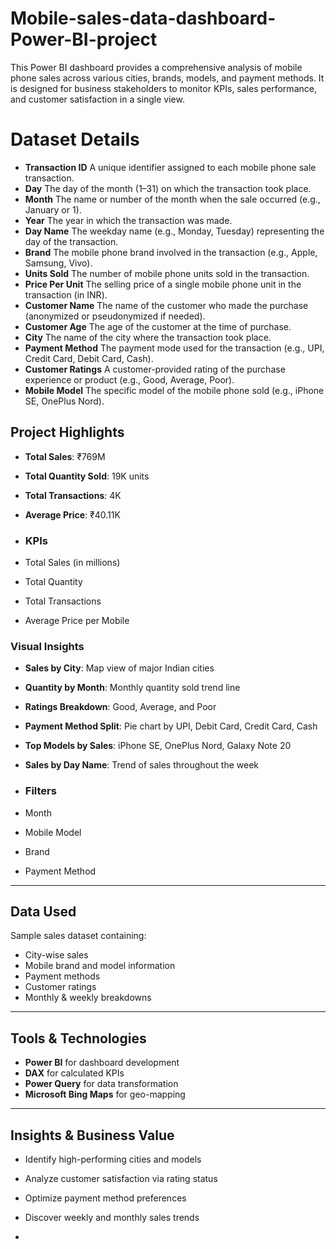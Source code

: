 # Mobile-sales-data-dashboard-Power-BI-project
This Power BI dashboard provides a comprehensive analysis of mobile phone sales across various cities, brands, models, and payment methods. It is designed for business stakeholders to monitor KPIs, sales performance, and customer satisfaction in a single view.

# Dataset Details
- **Transaction ID**	A unique identifier assigned to each mobile phone sale transaction.
- **Day** The day of the month (1–31) on which the transaction took place.
- **Month**	The name or number of the month when the sale occurred (e.g., January or 1).
- **Year**	The year in which the transaction was made.
- **Day Name**	The weekday name (e.g., Monday, Tuesday) representing the day of the transaction.
- **Brand**	The mobile phone brand involved in the transaction (e.g., Apple, Samsung, Vivo).
- **Units Sold**	The number of mobile phone units sold in the transaction.
- **Price Per Unit**	The selling price of a single mobile phone unit in the transaction (in INR).
- **Customer Name**	The name of the customer who made the purchase (anonymized or pseudonymized if needed).
- **Customer Age**	The age of the customer at the time of purchase.
- **City**	The name of the city where the transaction took place.
- **Payment Method**	The payment mode used for the transaction (e.g., UPI, Credit Card, Debit Card, Cash).
- **Customer Ratings**	A customer-provided rating of the purchase experience or product (e.g., Good, Average, Poor).
- **Mobile Model**	The specific model of the mobile phone sold (e.g., iPhone SE, OnePlus Nord).

## Project Highlights

- **Total Sales**: ₹769M  
- **Total Quantity Sold**: 19K units  
- **Total Transactions**: 4K  
- **Average Price**: ₹40.11K

- ### KPIs
- Total Sales (in millions)
- Total Quantity
- Total Transactions
- Average Price per Mobile

### Visual Insights
- **Sales by City**: Map view of major Indian cities
- **Quantity by Month**: Monthly quantity sold trend line
- **Ratings Breakdown**: Good, Average, and Poor
- **Payment Method Split**: Pie chart by UPI, Debit Card, Credit Card, Cash
- **Top Models by Sales**: iPhone SE, OnePlus Nord, Galaxy Note 20
- **Sales by Day Name**: Trend of sales throughout the week

- ### Filters
- Month
- Mobile Model
- Brand
- Payment Method

---

## Data Used

Sample sales dataset containing:
- City-wise sales
- Mobile brand and model information
- Payment methods
- Customer ratings
- Monthly & weekly breakdowns

---

##  Tools & Technologies

- **Power BI** for dashboard development
- **DAX** for calculated KPIs
- **Power Query** for data transformation
- **Microsoft Bing Maps** for geo-mapping

---

## Insights & Business Value

- Identify high-performing cities and models
- Analyze customer satisfaction via rating status
- Optimize payment method preferences
- Discover weekly and monthly sales trends


- 

